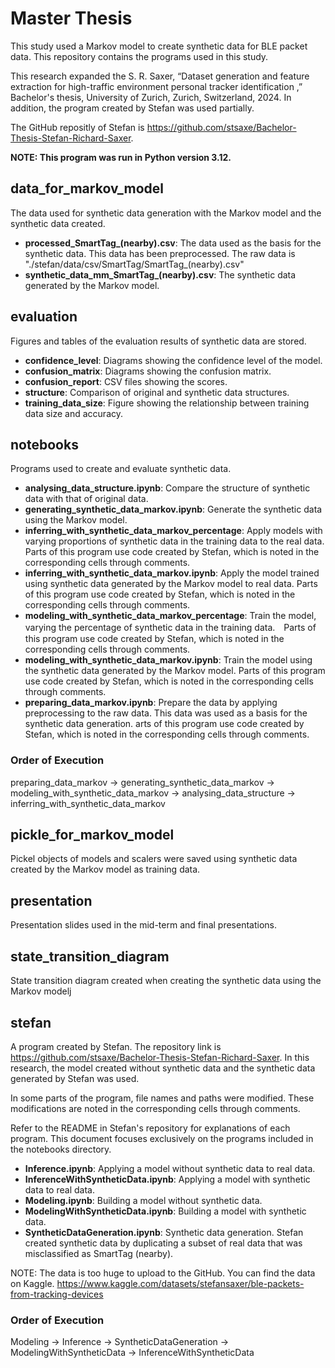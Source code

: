 # Master Thesis
This study used a Markov model to create synthetic data for BLE packet data. This repository contains the programs used in this study.

This research expanded the S. R. Saxer, “Dataset generation and feature extraction for high-traffic environment personal tracker identification ,” Bachelor's thesis, University of Zurich, Zurich, Switzerland, 2024. In addition, the program created by Stefan was used partially.

The GitHub repositly of Stefan is https://github.com/stsaxe/Bachelor-Thesis-Stefan-Richard-Saxer.

**NOTE: This program was run in Python version 3.12.**

## data_for_markov_model
The data used for synthetic data generation with the Markov model and the synthetic data created.
- **processed_SmartTag_(nearby).csv**: The data used as the basis for the synthetic data. This data has been preprocessed. The raw data is "./stefan/data/csv/SmartTag/SmartTag_(nearby).csv"
- **synthetic_data_mm_SmartTag_(nearby).csv**: The synthetic data generated by the Markov model.

## evaluation
Figures and tables of the evaluation results of synthetic data are stored.
- **confidence_level**: Diagrams showing the confidence level of the model.
- **confusion_matrix**: Diagrams showing the confusion matrix.
- **confusion_report**: CSV files showing the scores.
- **structure**: Comparison of original and synthetic data structures.
- **training_data_size**: Figure showing the relationship between training data size and accuracy.

## notebooks
Programs used to create and evaluate synthetic data.
- **analysing_data_structure.ipynb**: Compare the structure of synthetic data with that of original data.
- **generating_synthetic_data_markov.ipynb**: Generate the synthetic data using the Markov model.
- **inferring_with_synthetic_data_markov_percentage**: Apply models with varying proportions of synthetic data in the training data to the real data. Parts of this program use code created by Stefan, which is noted in the corresponding cells through comments.
- **inferring_with_synthetic_data_markov.ipynb**: Apply the model trained using synthetic data generated by the Markov model to real data. Parts of this program use code created by Stefan, which is noted in the corresponding cells through comments.
- **modeling_with_synthetic_data_markov_percentage**: Train the model, varying the percentage of synthetic data in the training data.　Parts of this program use code created by Stefan, which is noted in the corresponding cells through comments.
- **modeling_with_synthetic_data_markov.ipynb**: Train the model using the synthetic data generated by the Markov model. Parts of this program use code created by Stefan, which is noted in the corresponding cells through comments.
- **preparing_data_markov.ipynb**: Prepare the data by applying preprocessing to the raw data. This data was used as a basis for the synthetic data generation. arts of this program use code created by Stefan, which is noted in the corresponding cells through comments.

### Order of Execution
preparing_data_markov -> generating_synthetic_data_markov -> modeling_with_synthetic_data_markov -> analysing_data_structure -> inferring_with_synthetic_data_markov

## pickle_for_markov_model
Pickel objects of models and scalers were saved using synthetic data created by the Markov model as training data.

## presentation
Presentation slides used in the mid-term and final presentations.

## state_transition_diagram
State transition diagram created when creating the synthetic data using the Markov modelj

## stefan

A program created by Stefan. The repository link is https://github.com/stsaxe/Bachelor-Thesis-Stefan-Richard-Saxer. In this research, the model created without synthetic data and the synthetic data generated by Stefan was used.

In some parts of the program, file names and paths were modified. These modifications are noted in the corresponding cells through comments.

Refer to the README in Stefan's repository for explanations of each program. This document focuses exclusively on the programs included in the notebooks directory.

- **Inference.ipynb**: Applying a model without synthetic data to real data.
- **InferenceWithSyntheticData.ipynb**: Applying a model with synthetic data to real data.
- **Modeling.ipynb**: Building a model without synthetic data.
- **ModelingWithSyntheticData.ipynb**: Building a model with synthetic data.
- **SyntheticDataGeneration.ipynb**: Synthetic data generation. Stefan created synthetic data by duplicating a subset of real data that was misclassified as SmartTag (nearby).

NOTE: The data is too huge to upload to the GitHub. You can find the data on Kaggle. https://www.kaggle.com/datasets/stefansaxer/ble-packets-from-tracking-devices

### Order of Execution
Modeling -> Inference -> SyntheticDataGeneration -> ModelingWithSyntheticData -> InferenceWithSyntheticData
